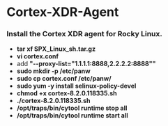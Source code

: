 # Cortex-XDR-Agent
### Install the Cortex XDR agent for Rocky Linux.
- **tar xf SPX_Linux_sh.tar.gz**
- **vi cortex.conf**
- add **"--proxy-list="1.1.1.1:8888,2.2.2.2:8888""**
- **sudo mkdir -p /etc/panw**
- **sudo cp cortex.conf /etc/panw/**
- **sudo yum -y install selinux-policy-devel**
- **chmod +x cortex-8.2.0.118335.sh**
- **./cortex-8.2.0.118335.sh**
- **/opt/traps/bin/cytool runtime stop all**
- **/opt/traps/bin/cytool runtime start all**



